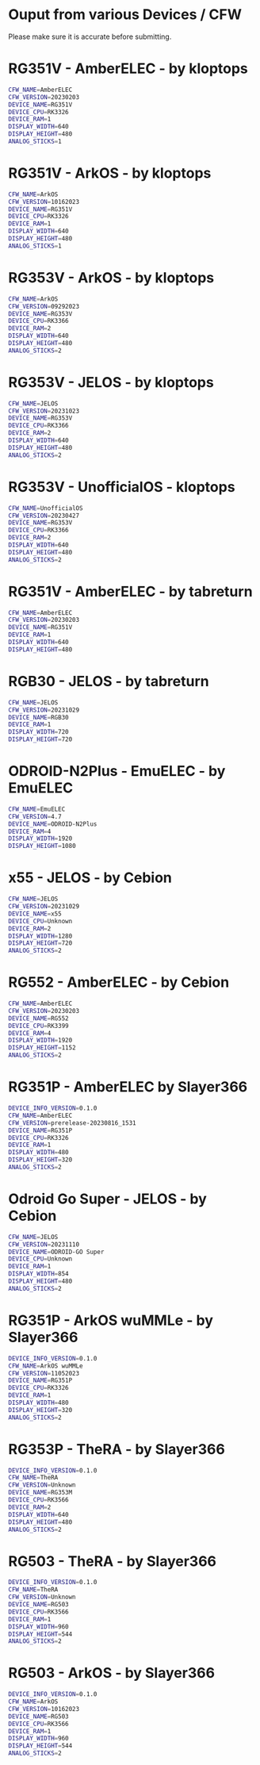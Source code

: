 # Ouput from various Devices / CFW

Please make sure it is accurate before submitting.

# RG351V - AmberELEC - by kloptops
```bash
CFW_NAME=AmberELEC
CFW_VERSION=20230203
DEVICE_NAME=RG351V
DEVICE_CPU=RK3326
DEVICE_RAM=1
DISPLAY_WIDTH=640
DISPLAY_HEIGHT=480
ANALOG_STICKS=1
```

# RG351V - ArkOS - by kloptops
```bash
CFW_NAME=ArkOS
CFW_VERSION=10162023
DEVICE_NAME=RG351V
DEVICE_CPU=RK3326
DEVICE_RAM=1
DISPLAY_WIDTH=640
DISPLAY_HEIGHT=480
ANALOG_STICKS=1
```

# RG353V - ArkOS - by kloptops
```bash
CFW_NAME=ArkOS
CFW_VERSION=09292023
DEVICE_NAME=RG353V
DEVICE_CPU=RK3366
DEVICE_RAM=2
DISPLAY_WIDTH=640
DISPLAY_HEIGHT=480
ANALOG_STICKS=2
```

# RG353V - JELOS - by kloptops
```bash
CFW_NAME=JELOS
CFW_VERSION=20231023
DEVICE_NAME=RG353V
DEVICE_CPU=RK3366
DEVICE_RAM=2
DISPLAY_WIDTH=640
DISPLAY_HEIGHT=480
ANALOG_STICKS=2
```

# RG353V - UnofficialOS - kloptops
```bash
CFW_NAME=UnofficialOS
CFW_VERSION=20230427
DEVICE_NAME=RG353V
DEVICE_CPU=RK3366
DEVICE_RAM=2
DISPLAY_WIDTH=640
DISPLAY_HEIGHT=480
ANALOG_STICKS=2
```

# RG351V - AmberELEC - by tabreturn
```bash
CFW_NAME=AmberELEC
CFW_VERSION=20230203
DEVICE_NAME=RG351V
DEVICE_RAM=1
DISPLAY_WIDTH=640
DISPLAY_HEIGHT=480 
```

# RGB30 - JELOS - by tabreturn
```bash
CFW_NAME=JELOS
CFW_VERSION=20231029
DEVICE_NAME=RGB30
DEVICE_RAM=1
DISPLAY_WIDTH=720
DISPLAY_HEIGHT=720
```

# ODROID-N2Plus - EmuELEC - by EmuELEC
```bash
CFW_NAME=EmuELEC
CFW_VERSION=4.7
DEVICE_NAME=ODROID-N2Plus
DEVICE_RAM=4
DISPLAY_WIDTH=1920
DISPLAY_HEIGHT=1080
```

# x55 - JELOS - by Cebion
```bash
CFW_NAME=JELOS
CFW_VERSION=20231029
DEVICE_NAME=x55
DEVICE_CPU=Unknown
DEVICE_RAM=2
DISPLAY_WIDTH=1280
DISPLAY_HEIGHT=720
ANALOG_STICKS=2
```

# RG552 - AmberELEC - by Cebion
```bash
CFW_NAME=AmberELEC
CFW_VERSION=20230203
DEVICE_NAME=RG552
DEVICE_CPU=RK3399
DEVICE_RAM=4
DISPLAY_WIDTH=1920
DISPLAY_HEIGHT=1152
ANALOG_STICKS=2
```

# RG351P - AmberELEC by Slayer366
```bash
DEVICE_INFO_VERSION=0.1.0
CFW_NAME=AmberELEC
CFW_VERSION=prerelease-20230816_1531
DEVICE_NAME=RG351P
DEVICE_CPU=RK3326
DEVICE_RAM=1
DISPLAY_WIDTH=480
DISPLAY_HEIGHT=320
ANALOG_STICKS=2
```

# Odroid Go Super - JELOS - by Cebion
```bash
CFW_NAME=JELOS
CFW_VERSION=20231110
DEVICE_NAME=ODROID-GO Super
DEVICE_CPU=Unknown
DEVICE_RAM=1
DISPLAY_WIDTH=854
DISPLAY_HEIGHT=480
ANALOG_STICKS=2
```

# RG351P - ArkOS wuMMLe - by Slayer366
```bash
DEVICE_INFO_VERSION=0.1.0
CFW_NAME=ArkOS wuMMLe
CFW_VERSION=11052023
DEVICE_NAME=RG351P
DEVICE_CPU=RK3326
DEVICE_RAM=1
DISPLAY_WIDTH=480
DISPLAY_HEIGHT=320
ANALOG_STICKS=2
```

# RG353P - TheRA - by Slayer366
```bash
DEVICE_INFO_VERSION=0.1.0
CFW_NAME=TheRA
CFW_VERSION=Unknown
DEVICE_NAME=RG353M
DEVICE_CPU=RK3566
DEVICE_RAM=2
DISPLAY_WIDTH=640
DISPLAY_HEIGHT=480
ANALOG_STICKS=2
```

# RG503 - TheRA - by Slayer366
```bash
DEVICE_INFO_VERSION=0.1.0
CFW_NAME=TheRA
CFW_VERSION=Unknown
DEVICE_NAME=RG503
DEVICE_CPU=RK3566
DEVICE_RAM=1
DISPLAY_WIDTH=960
DISPLAY_HEIGHT=544
ANALOG_STICKS=2
```

# RG503 - ArkOS - by Slayer366
```bash
DEVICE_INFO_VERSION=0.1.0
CFW_NAME=ArkOS
CFW_VERSION=10162023
DEVICE_NAME=RG503
DEVICE_CPU=RK3566
DEVICE_RAM=1
DISPLAY_WIDTH=960
DISPLAY_HEIGHT=544
ANALOG_STICKS=2
```
